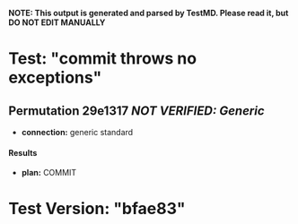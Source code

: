 **NOTE: This output is generated and parsed by TestMD. Please read it, but DO NOT EDIT MANUALLY**

# Test: "commit throws no exceptions" #

## Permutation 29e1317 _NOT VERIFIED: Generic_ ##

- **connection:** generic standard

#### Results ####

- **plan:** COMMIT

# Test Version: "bfae83" #